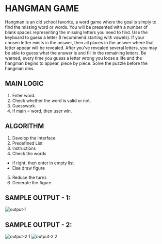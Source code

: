 # HANGMAN GAME

Hangman is an old school favorite, a word game where the goal is simply to find the missing word or words.
You will be presented with a number of blank spaces representing the missing letters you need to find.
Use the keyboard to guess a letter (I recommend starting with vowels).
If your chosen letter exists in the answer, then all places in the answer where that letter appear will be revealed.
After you've revealed several letters, you may be able to guess what the answer is and fill in the remaining letters.
Be warned, every time you guess a letter wrong you loose a life and the hangman begins to appear, piece by piece.
Solve the puzzle before the hangman dies.

## MAIN LOGIC
1. Enter word.
2. Check whether the word is valid or not.
3. Guesswork.
4. If main = word, then user win.

## ALGORITHM
1. Develop the Interface
2. Predefined List
3. Instructions
4. Check the words
  * If right, then enter in empty list
  * Else draw figure
5. Reduce the turns
6. Generate the figure

## SAMPLE OUTPUT - 1:
![output-1](https://user-images.githubusercontent.com/81489001/120498756-1b693300-c3dd-11eb-9785-c6d032aa848d.PNG)

## SAMPLE OUTPUT - 2:
![output-2 1](https://user-images.githubusercontent.com/81489001/120499767-f0cbaa00-c3dd-11eb-90e6-0f40dcec4f50.PNG)
![output-2 2](https://user-images.githubusercontent.com/81489001/120498838-2b811280-c3dd-11eb-99cb-763597504a4f.PNG)
